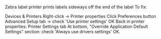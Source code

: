 Zebra label printer prints labels sideways off the end of the label
To fix:

Devices & Printers
Right-click -> Printer properties
Click Preferences button
Advanced Setup tab -> check 'Use printer settings'
OK
Back in printer properties:
Printer Settings tab
At bottom, "Override Application Default Settings" section: check 'Always use drivers settings'
OK.
